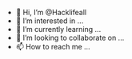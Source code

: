 - 👋 Hi, I’m @Hacklifeall
- 👀 I’m interested in ...
- 🌱 I’m currently learning ...
- 💞️ I’m looking to collaborate on ...
- 📫 How to reach me ...

<!---
Hacklifeall/Hacklifeall is a ✨ special ✨ repository because its `README.md` (this file) appears on your GitHub profile.
You can click the Preview link to take a look at your changes.
--->
